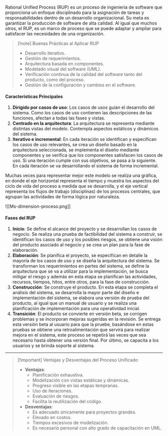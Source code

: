 
Rational Unified Process (RUP) es un proceso de ingeniería de software que proporciona un enfoque disciplinado para la asignación de tareas y responsabilidades dentro de un desarrollo organizacional. Su meta es garantizar la producción de software de alta calidad. Al igual que muchos otros, el RUP, es un marco de proceso que se puede adaptar y ampliar para satisfacer las necesidades de una organización.

>[!note] Buenas Prácticas al Aplicar RUP
>- Desarrollo iterativo.
>- Gestión de requerimientos.
>- Arquitectura basada en componentes.
>- Modelado visual del software (UML).
>- Verificación continua de la calidad del software tanto del producto, como del proceso.
>- Gestión de la configuración y cambios en el software.

#### Características Principales

1. **Dirigido por casos de uso**: Los casos de usos guían el desarrollo del sistema. Como los casos de uso contienen las descripciones de las funciones, afectan a todas las fases y vistas.
2. **Centrado en la arquitectura**: La arquitectura se representa mediante distintas vistas del modelo. Contempla aspectos estáticos y dinámicos del sistema.
3. **Iterativo e incremental**: En cada iteración se identifican y especifican los casos de uso relevantes, se crea un diseño basado en la arquitectura seleccionada, se implementa el diseño mediante componentes y se verifica que los componentes satisfacen los casos de uso. Si una iteración cumple con sus objetivos, se pasa a la siguiente. En cada iteración se va desarrollando el sistema de forma incremental.

Muchas veces para representar mejor este modelo se realiza una gráfica, en donde el eje horizontal representa el tiempo y muestra los aspectos del ciclo de vida del proceso a medida que se desarrolla, y el eje vertical representa los flujos de trabajo (disciplinas) de los procesos centrales, que agrupan las actividades de forma lógica por naturaleza.

![[Ms-dimension-proceso.png]]

#### Fases del RUP

1. **Inicio**: Se define el alcance del proyecto y se desarrollan los casos de negocio. Se realiza una prueba de factibilidad del sistema a construir, se identifican los casos de uso y los posibles riesgos, se obtiene una visión del producto asociado al negocio y se crea un plan para la fase de elaboración.
2. **Elaboración**: Se planifica el proyecto, se especifican en detalle la mayoría de los casos de uso y se diseña la arquitectura del sistema. Se transforman los requerimientos en partes del sistema, se define la arquitectura que se va a utilizar para la implementación, se busca mitigar el riesgo y además en esta etapa se planifican las actividades, recursos, tiempos, hitos, entre otros, para la fase de construcción.
3. **Construcción**: Se construye el producto. En esta etapa se completa el análisis del sistema, se desarrolla la mayor parte del diseño e implementación del sistema, se elabora una versión de prueba del producto, al igual que un manual de usuario y se realiza una planificación de implementación para una operatividad inicial.
4. **Transición**: El producto se convierte en versión beta, se corrigen problemas y se incorporan mejoras sugeridas en la revisión. Se entrega esta versión beta al usuario para que la pruebe, basándose en estas pruebas se obtiene una retroalimentación que servirá para realizar mejora en el sistema, este proceso se repetirá las veces que sea necesario hasta obtener una versión final. Por último, se capacita a los usuarios y se brinda soporte al sistema.

---

>[!important] Ventajas y Desventajas del Proceso Unificado
>- **Ventajas**:
>	- Planificación exhaustiva.
>	- Modelización con vistas estáticas y dinámicas.
>	- Progreso visible en las etapas tempranas.
>	- Uso de iteraciones.
>	- Evaluación de riesgos.
>	- Facilita la reutilización del código.
>- **Desventajas**:
>	- Es adecuado únicamente para proyectos grandes.
>	- Elevado en costos.
>	- Tiempos excesivos de modelización.
>	- Es necesario personal con alto grado de capacitación en UML.
